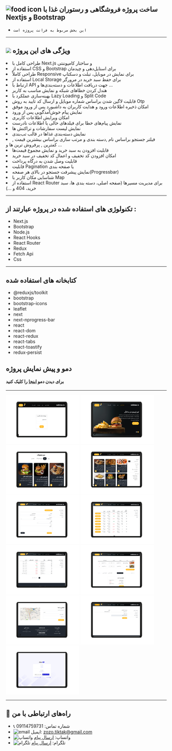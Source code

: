 ## ![food icon](https://img.icons8.com/color/24/hamburger.png) ساخت پروژه فروشگاهی و رستوران غذا با Nextjs و Bootstrap

- `این بخش مربوط به فرانت پروژه است
`

---


## ![](https://img.icons8.com/?size=25&id=qbPAZjbNRPIS&format=png&color=000000) ویژگی های این پروژه

<p dir="rtl" align="right">
<li> طراحی کامل با Next.js و ساختار کامپوننتی
</li>
<li> استفاده از CSS و Bootstrap برای استایل‌دهی و چیدمان 
 </li>
<li> طراحی کاملاً Responsive برای نمایش در موبایل، تبلت و دسکتاپ
</li>
<li> استفاده از Local Storage برای حفظ سبد خرید در مرورگر
</li>
<li> ارتباط با API جهت دریافت  اطلاعات و دسته‌بندی‌ها و ... 
</li>
<li> هندل کردن خطاهای شبکه و نمایش مناسب به کاربر
</li>
<li> بهینه‌سازی عملکرد با Lazy Loading و Split Code
</li>
<li> قابلیت لاگین شدن براساس شماره موبایل و ارسال کد تایید به روش Otp
</li>
<li>  امکان ذخیره اطلاعات ورود و هدایت کاربران به داشبورد پس از ورود موفق
</li>
<li> نمایش پیام خوش‌آمدگویی    پس از ورود 
</li>
<li> امکان ویرایش اطلاعات کاربری
</li>
<li> نمایش پیام‌های خطا برای فیلدهای خالی یا اطلاعات نادرست
</li>
<li> نمایش لیست سفارشات و تراکنش ها
</li>
<li> نمایش دسته‌بندی غذاها در قالب تب‌بندی </li>
<li> فیلتر جستجو براساس نام ,دسته بندی و مرتب سازی براساس بیشترین قیمت , کمترین  , پرفروش ترین ها و ...
</li>
<li>قابلیت افزودن به سبد خرید و نمایش مجموع قیمت‌ها 
</li>
<li>امکان افزودن کد تخفیف و اعمال کد تخفیف در سبد خرید
</li>
<li> قابلیت وصل شدن به درگاه پرداخت 
</li>
<li> قابلیت Pagination یا صفحه بندی
</li>
<li>  نمایش پیشرفت جستجو در بالای  هر صفحه(Progressbar)
</li>
<li> شناسایی مکان کاربر با Map
</li>
<li> استفاده از React Router برای مدیریت مسیرها (صفحه اصلی، دسته‌ بندی ها، سبد خرید، 404 و ...)
</li>

</p>

---

## تکنولوژی های استفاده شده در پروژه عبارتند از :


<p dir="rtl" align="right">
<ul>
<li>Next.js</li>
<li>Bootstrap</li>
<li>Node.js</li>
<li>React Hooks</li>
<li>React Router</li>
<li>Redux</li>
<li>Fetch Api</li>
<li>Css</li>
</ul>
</p>

---

## کتابخانه های استفاده شده
- @reduxjs/toolkit
- bootstrap
- bootstrap-icons
- leaflet
- next
- next-nprogress-bar
- react
- react-dom
- react-redux
- react-tabs
- react-toastify
- redux-persist

## دمو و پیش نمایش پروژه
#### برای دیدن دمو [اینجا](https://next-shoping-project.vercel.app/) را کلیک کنید

---

<p>
  <img src="image/11.png" width="230"/>
  <img src="image/1.png" width="230"/>
  <img src="image/3.png" width="230"/>
  <img src="image/4.png" width="230"/>
  <img src="image/5.png" width="230"/>
  <img src="image/6.png" width="230"/>
  <img src="image/7.png" width="230"/>
  <img src="image/8.png" width="230"/>
  <img src="image/2.png" width="230"/>
  <img src="image/9.png" width="230"/>
  <img src="image/10.png" width="230"/>
</p>

---

## 📢 راه‌های ارتباطی با من

- 📞 شماره تماس: 09114759731
- ![email](https://img.icons8.com/?size=20&id=P7UIlhbpWzZm&format=png&color=000000) ایمیل: zozo.tiktak@gmail.com
- ![واتساپ](https://img.icons8.com/color/24/whatsapp--v1.png) واتساپ:  [ارسال پیام](https://wa.me/989114759731)
- ![تلگرام](https://img.icons8.com/?size=25&id=EWzVSK2hyV9H&format=png&color=000000) تلگرام: [ارسال پیام](https://t.me/ZohreZamany)




